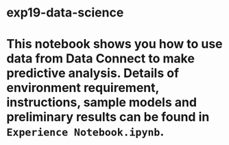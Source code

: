 # exp19-data-science

# This notebook shows you how to use data from Data Connect to make predictive analysis. Details of environment requirement, instructions, sample models and preliminary results can be found in `Experience Notebook.ipynb`. 